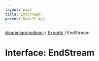 ```yaml
---
layout: page
title: EndStream
parent: NodeJS Api
---
```

[@openiap/nodeapi](../README) / [Exports](../modules) / EndStream

# Interface: EndStream

